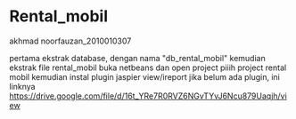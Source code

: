 # Rental_mobil
akhmad noorfauzan_2010010307

pertama ekstrak database, dengan nama "db_rental_mobil"
kemudian ekstrak file rental_mobil
buka netbeans dan open project piiih project rental mobil
kemudian instal plugin jaspier view/ireport jika belum ada plugin, ini linknya https://drive.google.com/file/d/16t_YRe7R0RVZ6NGvTYvJ6Ncu879Uaqjh/view

